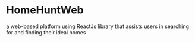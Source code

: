 # HomeHuntWeb
a web-based platform using ReactJs library that assists users in searching for and finding their ideal homes
